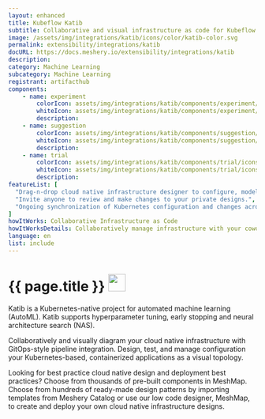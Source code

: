 ```yaml
---
layout: enhanced
title: Kubeflow Katib
subtitle: Collaborative and visual infrastructure as code for Kubeflow Katib
image: /assets/img/integrations/katib/icons/color/katib-color.svg
permalink: extensibility/integrations/katib
docURL: https://docs.meshery.io/extensibility/integrations/katib
description: 
category: Machine Learning
subcategory: Machine Learning
registrant: artifacthub
components: 
	- name: experiment
		colorIcon: assets/img/integrations/katib/components/experiment/icons/color/experiment-color.svg
		whiteIcon: assets/img/integrations/katib/components/experiment/icons/white/experiment-white.svg
		description: 
	- name: suggestion
		colorIcon: assets/img/integrations/katib/components/suggestion/icons/color/suggestion-color.svg
		whiteIcon: assets/img/integrations/katib/components/suggestion/icons/white/suggestion-white.svg
		description: 
	- name: trial
		colorIcon: assets/img/integrations/katib/components/trial/icons/color/trial-color.svg
		whiteIcon: assets/img/integrations/katib/components/trial/icons/white/trial-white.svg
		description: 
featureList: [
  "Drag-n-drop cloud native infrastructure designer to configure, model, and deploy your workloads.",
  "Invite anyone to review and make changes to your private designs.",
  "Ongoing synchronization of Kubernetes configuration and changes across any number of clusters."
]
howItWorks: Collaborative Infrastructure as Code
howItWorksDetails: Collaboratively manage infrastructure with your coworkers synchronously sharing the same designs.
language: en
list: include
---
```

<h1>{{ page.title }} <img src="{{ page.image }}" style="width: 35px; height: 35px;" /></h1>

<p>
Katib is a Kubernetes-native project for automated machine learning (AutoML). Katib supports hyperparameter tuning, early stopping and neural architecture search (NAS).
</p>
<p>
    Collaboratively and visually diagram your cloud native infrastructure with GitOps-style pipeline integration. Design, test, and manage configuration your Kubernetes-based, containerized applications as a visual topology.
</p>
<p>
    Looking for best practice cloud native design and deployment best practices? Choose from thousands of pre-built components in MeshMap. Choose from hundreds of ready-made design patterns by importing templates from Meshery Catalog or use our low code designer, MeshMap, to create and deploy your own cloud native infrastructure designs.
</p>
